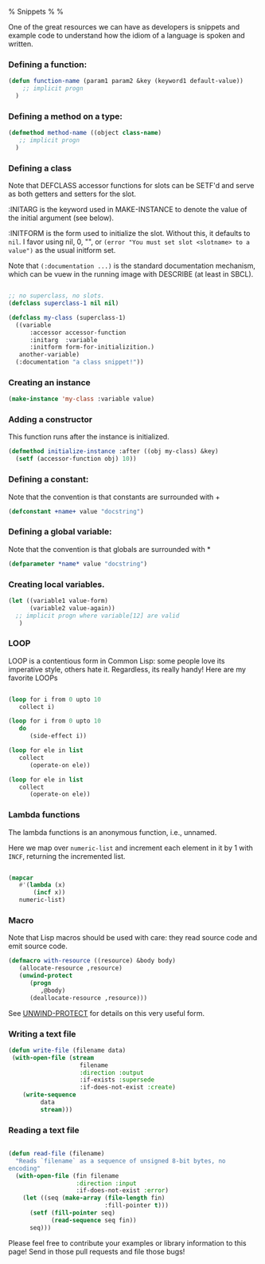 % Snippets
%
%

One of the great resources we can have as developers is snippets and
example code to understand how the idiom of a language is spoken and
written.



### Defining a function:

~~~~Commonlisp
(defun function-name (param1 param2 &key (keyword1 default-value))
    ;; implicit progn
  )
~~~~

### Defining a method on a type:


~~~~Commonlisp
(defmethod method-name ((object class-name)
   ;; implicit progn
  )
~~~~

### Defining a class


Note that DEFCLASS accessor functions for slots can be SETF'd and serve as both getters and setters for the slot.

:INITARG is the keyword used in MAKE-INSTANCE to denote the value of the initial argument (see below).

:INITFORM is the form used to initialize the slot. Without this, it defaults to `nil`. I favor using nil, 0, "", or 
`(error "You must set slot <slotname> to a value")` as the usual initform set.

Note that `(:documentation ...)` is the standard documentation mechanism, which can be vuew in the running image with 
DESCRIBE (at least in SBCL).

~~~~Commonlisp

;; no superclass, no slots.
(defclass superclass-1 nil nil)

(defclass my-class (superclass-1) 
  ((variable
      :accessor accessor-function
      :initarg  :variable
      :initform form-for-initializition.)
   another-variable)
  (:documentation "a class snippet!"))
~~~~



### Creating an instance

~~~~Commonlisp
(make-instance 'my-class :variable value)
~~~~


### Adding a constructor 

This function runs after the instance is initialized.

~~~~Commonlisp
(defmethod initialize-instance :after ((obj my-class) &key)
  (setf (accessor-function obj) 10))
~~~~

### Defining a constant:

Note that the convention is that constants are surrounded with +

```Commonlisp
(defconstant +name+ value "docstring")
```

### Defining a global variable:

Note that the convention is that globals are surrounded with *

~~~~Commonlisp
(defparameter *name* value "docstring")
~~~~


### Creating local variables.

~~~~Commonlisp
(let ((variable1 value-form)
      (variable2 value-again))
  ;; implicit progn where variable[12] are valid
   )

~~~~

### LOOP

LOOP is a contentious form in Common Lisp: some people love its
imperative style, others hate it. Regardless, its really handy! Here
are my favorite LOOPs

~~~~Commonlisp

(loop for i from 0 upto 10
   collect i)

(loop for i from 0 upto 10
   do
      (side-effect i))

(loop for ele in list
   collect
      (operate-on ele))

(loop for ele in list
   collect
      (operate-on ele))
~~~~

### Lambda functions

The lambda functions is an anonymous function, i.e., unnamed.

Here we map over `numeric-list` and increment each element in it by 1
with `INCF`, returning the incremented list.

~~~~Commonlisp

(mapcar
   #'(lambda (x)
       (incf x))
   numeric-list)

~~~~

### Macro

Note that Lisp macros should be used with care: they read source code
and emit source code.

~~~~Commonlisp
(defmacro with-resource ((resource) &body body)
   (allocate-resource ,resource)
   (unwind-protect
      (progn
         ,@body)
      (deallocate-resource ,resource)))
~~~~

See [UNWIND-PROTECT](http://www.lispworks.com/documentation/HyperSpec/Body/s_unwind.htm)
for details on this very useful form.

### Writing a text file


```Commonlisp
(defun write-file (filename data)
 (with-open-file (stream
                    filename
                    :direction :output
                    :if-exists :supersede
                    :if-does-not-exist :create)
    (write-sequence
         data
         stream)))
```

### Reading a text file

```Commonlisp

(defun read-file (filename)
  "Reads `filename` as a sequence of unsigned 8-bit bytes, no
encoding"
  (with-open-file (fin filename
                   :direction :input
                   :if-does-not-exist :error)
    (let ((seq (make-array (file-length fin)
                           :fill-pointer t)))
      (setf (fill-pointer seq)
            (read-sequence seq fin))
      seq)))

```

Please feel free to contribute your examples or library information to
this page! Send in those pull requests and file those bugs!


